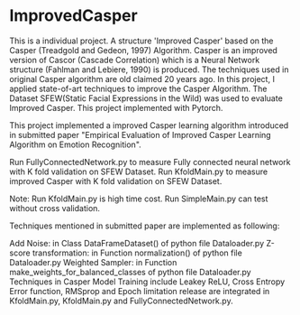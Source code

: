 # ImprovedCasper
This is a individual project. A structure 'Improved Casper' based on the Casper (Treadgold and Gedeon, 1997) Algorithm. Casper is an improved version of Cascor (Cascade Correlation) which is a Neural Network structure (Fahlman and Lebiere, 1990) is produced. The techniques used in original Casper algorithm are old claimed 20 years ago. In this project, I applied state-of-art techniques to improve the Casper Algorithm. The Dataset SFEW(Static Facial Expressions in the Wild) was used to evaluate Improved Casper. This project implemented with Pytorch.

This project implemented a improved Casper learning algorithm introduced in submitted paper "Empirical Evaluation of Improved Casper Learning Algorithm on Emotion Recognition".

Run FullyConnectedNetwork.py to measure Fully connected neural network with K fold validation on SFEW Dataset.
Run KfoldMain.py to measure improved Casper with K fold validation on SFEW Dataset.

Note: Run KfoldMain.py is high time cost. Run SimpleMain.py can test without cross validation.

Techniques mentioned in submitted paper are implemented as following:

Add Noise: in Class DataFrameDataset() of python file Dataloader.py
Z-score transformation: in Function normalization() of python file Dataloader.py
Weighted Sampler: in Function make_weights_for_balanced_classes of python file Dataloader.py
Techniques in Casper Model Training include Leakey ReLU, Cross Entropy Error function, RMSprop and Epoch limitation
release are integrated in KfoldMain.py, KfoldMain.py and FullyConnectedNetwork.py.
